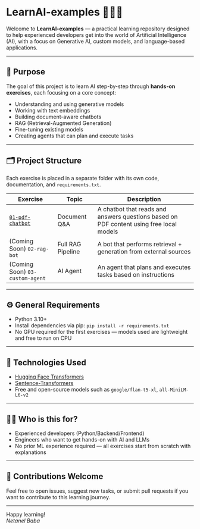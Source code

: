# LearnAI-examples 👨‍💻🧠

Welcome to **LearnAI-examples** — a practical learning repository designed to help experienced developers get into the world of Artificial Intelligence (AI), with a focus on Generative AI, custom models, and language-based applications.

---

## 🧭 Purpose

The goal of this project is to learn AI step-by-step through **hands-on exercises**, each focusing on a core concept:
- Understanding and using generative models
- Working with text embeddings
- Building document-aware chatbots
- RAG (Retrieval-Augmented Generation)
- Fine-tuning existing models
- Creating agents that can plan and execute tasks

---

## 🗂 Project Structure

Each exercise is placed in a separate folder with its own code, documentation, and `requirements.txt`.

| Exercise | Topic | Description |
|----------|-------|-------------|
| [`01-pdf-chatbot`](./01-pdf-chatbot) | Document Q&A | A chatbot that reads and answers questions based on PDF content using free local models |
| (Coming Soon) `02-rag-bot` | Full RAG Pipeline | A bot that performs retrieval + generation from external sources |
| (Coming Soon) `03-custom-agent` | AI Agent | An agent that plans and executes tasks based on instructions |

---

## ⚙️ General Requirements

- Python 3.10+
- Install dependencies via pip: `pip install -r requirements.txt`
- No GPU required for the first exercises — models used are lightweight and free to run on CPU

---

## 🧩 Technologies Used

- [Hugging Face Transformers](https://huggingface.co/docs/transformers)
- [Sentence-Transformers](https://www.sbert.net/)
- Free and open-source models such as `google/flan-t5-xl`, `all-MiniLM-L6-v2`

---

## 🧑‍💻 Who is this for?

- Experienced developers (Python/Backend/Frontend)
- Engineers who want to get hands-on with AI and LLMs
- No prior ML experience required — all exercises start from scratch with explanations

---

## 🚀 Contributions Welcome

Feel free to open issues, suggest new tasks, or submit pull requests if you want to contribute to this learning journey.

---

Happy learning!  
_Netanel Baba_
